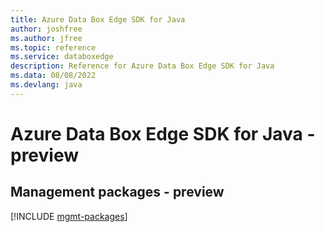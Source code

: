 ```yaml
---
title: Azure Data Box Edge SDK for Java
author: joshfree
ms.author: jfree
ms.topic: reference
ms.service: databoxedge
description: Reference for Azure Data Box Edge SDK for Java
ms.data: 08/08/2022
ms.devlang: java
---
```

# Azure Data Box Edge SDK for Java - preview

## Management packages - preview
[!INCLUDE [mgmt-packages](data-box-edge-mgmt-index.md)]